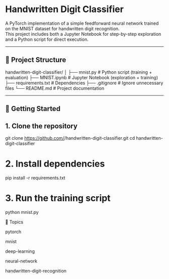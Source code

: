 # Handwritten Digit Classifier

A PyTorch implementation of a simple feedforward neural network trained on the MNIST dataset for handwritten digit recognition.  
This project includes both a Jupyter Notebook for step-by-step exploration and a Python script for direct execution.

---

## 📂 Project Structure
handwritten-digit-classifier/
│
├── mnist.py # Python script (training + evaluation)
├── MNIST.ipynb # Jupyter Notebook (exploration + training)
├── requirements.txt # Dependencies
├── .gitignore # Ignore unnecessary files
└── README.md # Project documentation


---

## 🚀 Getting Started

## 1. Clone the repository
git clone https://github.com/<your-username>/handwritten-digit-classifier.git
cd handwritten-digit-classifier

# 2. Install dependencies
pip install -r requirements.txt

# 3. Run the training script
python mnist.py




📌 Topics

pytorch

mnist

deep-learning

neural-network

handwritten-digit-recognition
